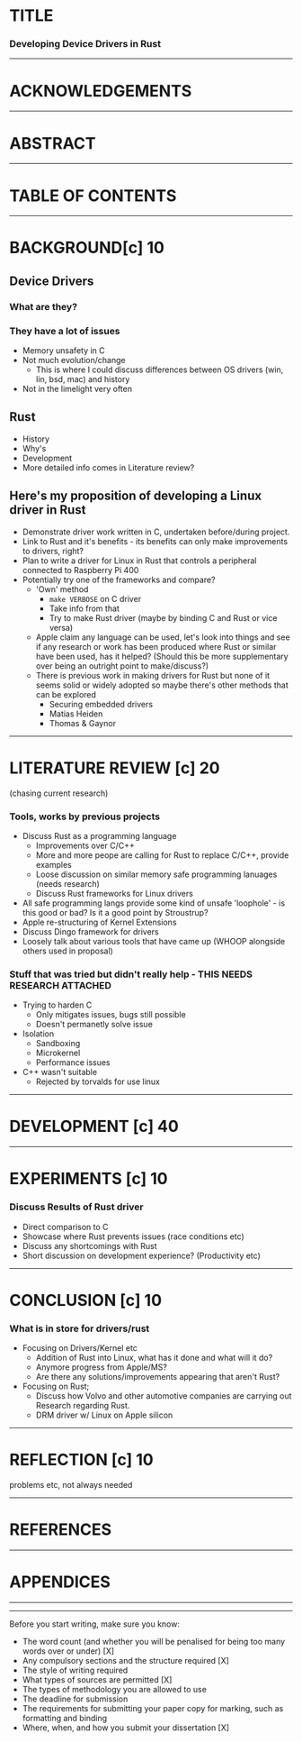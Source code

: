 # TITLE
### Developing Device Drivers in Rust

----


# ACKNOWLEDGEMENTS
----

# ABSTRACT
---

# TABLE OF CONTENTS
---

# BACKGROUND[c] 10

## Device Drivers
###  What are they?

### They have a lot of issues 
+ Memory unsafety in C
+ Not much evolution/change
	+ This is where I could discuss differences between OS drivers (win, lin, bsd, mac) and history
+ Not in the limelight very often

## Rust
+ History
+ Why's
+ Development
+ More detailed info comes in Literature review?

## Here's my proposition of developing a Linux driver in Rust
+ Demonstrate driver work written in C, undertaken before/during project.
+ Link to Rust and it's benefits - its benefits can only make improvements to drivers, right?
+ Plan to write a driver for Linux in Rust that controls a peripheral connected to  Raspberry Pi 400 
+ Potentially try one of the frameworks and compare?
	+ 'Own' method 
		+ `make VERBOSE` on C driver
		+ Take info from that
		+ Try to make Rust driver (maybe by binding C and Rust or vice versa)
	+ Apple claim any language can be used, let's look into things and see if any research or work has been produced where Rust or similar have been used, has it helped? (Should this be more supplementary over being an outright point to make/discuss?)
	+ There is previous work in making drivers for Rust but none of it seems solid or widely adopted so maybe there's other methods that can be explored
		+ Securing embedded drivers
		+ Matias Heiden
		+ Thomas & Gaynor

---


# LITERATURE REVIEW [c] 20
(chasing current research)

### Tools, works by previous projects
+ Discuss Rust as a programming language
	+ Improvements over C/C++
	+ More and more peope are calling for Rust to replace C/C++, provide examples
	+ Loose discussion on similar memory safe programming lanuages (needs research)
	+ Discuss Rust frameworks for Linux drivers 
+ All safe programming langs provide some kind of unsafe 'loophole' - is this good or bad? Is it a good point by Stroustrup?
+ Apple re-structuring of Kernel Extensions
+ Discuss Dingo framework for drivers
+ Loosely talk about various tools that have came up (WHOOP alongside others used in proposal)

### Stuff that was tried but didn't really help - THIS NEEDS RESEARCH ATTACHED
+ Trying to harden C
	+ Only mitigates issues, bugs still possible
	+ Doesn't permanetly solve issue
+ Isolation
	+ Sandboxing
	+ Microkernel
	+ Performance issues
+ C++ wasn't suitable
	+ Rejected by torvalds for use linux
	
----

# DEVELOPMENT [c] 40
----

# EXPERIMENTS [c] 10
### Discuss Results of Rust driver
+ Direct comparison to C
+ Showcase where Rust prevents issues (race conditions etc)
+ Discuss any shortcomings with Rust
+ Short discussion on development experience? (Productivity etc)
----


# CONCLUSION [c] 10
### What is in store for drivers/rust
+ Focusing on Drivers/Kernel etc
	+ Addition of Rust into Linux, what has it done and what will it do?
	+ Anymore progress from Apple/MS?
	+ Are there any solutions/improvements appearing that aren't Rust?
+ Focusing on Rust;
	+ Discuss how Volvo and other automotive companies are carrying out Research regarding Rust.
	+ DRM driver w/ Linux on Apple silicon
----

# REFLECTION [c] 10
problems etc, not always needed

----


# REFERENCES 
----



# APPENDICES


-----









-----





Before you start writing, make sure you know:

-   The word count (and whether you will be penalised for being too many words over or under) [X]
-   Any compulsory sections and the structure required [X]
-   The style of writing required
-   What types of sources are permitted [X]
-   The types of methodology you are allowed to use 
-   The deadline for submission
-   The requirements for submitting your paper copy for marking, such as formatting and binding 
-   Where, when, and how you submit your dissertation [X]
